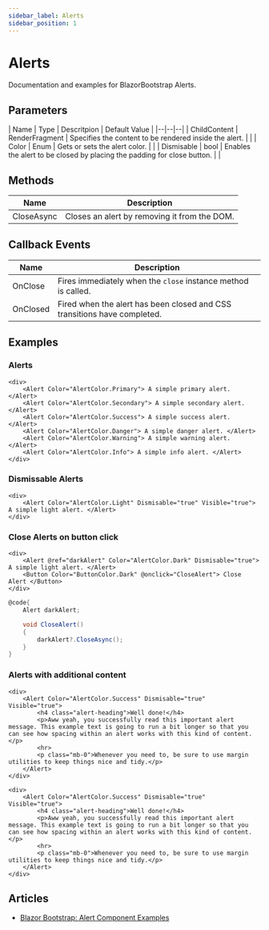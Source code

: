 ```yaml
---
sidebar_label: Alerts
sidebar_position: 1
---
```


# Alerts

Documentation and examples for BlazorBootstrap Alerts.

## Parameters

| Name | Type | Descritpion | Default Value |
|--|--|--|
| ChildContent | RenderFragment | Specifies the content to be rendered inside the alert. | |
| Color | Enum | Gets or sets the alert color. | |
| Dismisable | bool | Enables the alert to be closed by placing the padding for close button. | |

## Methods

| Name | Description |
|--|--|
| CloseAsync | Closes an alert by removing it from the DOM. |

## Callback Events

| Name | Description |
|--|--|
| OnClose | Fires immediately when the `close` instance method is called. |
| OnClosed | Fired when the alert has been closed and CSS transitions have completed. |

## Examples

### Alerts

```cshtml
<div>
    <Alert Color="AlertColor.Primary"> A simple primary alert. </Alert>
    <Alert Color="AlertColor.Secondary"> A simple secondary alert. </Alert>
    <Alert Color="AlertColor.Success"> A simple success alert. </Alert>
    <Alert Color="AlertColor.Danger"> A simple danger alert. </Alert>
    <Alert Color="AlertColor.Warning"> A simple warning alert. </Alert>
    <Alert Color="AlertColor.Info"> A simple info alert. </Alert>
</div>
```

### Dismissable Alerts

```cshtml
<div>
    <Alert Color="AlertColor.Light" Dismisable="true" Visible="true"> A simple light alert. </Alert>
</div>
```

### Close Alerts on button click

```cshtml
<div>
    <Alert @ref="darkAlert" Color="AlertColor.Dark" Dismisable="true"> A simple light alert. </Alert>
    <Button Color="ButtonColor.Dark" @onclick="CloseAlert"> Close Alert </Button>
</div>
```

```cs {6}
@code{
    Alert darkAlert;

    void CloseAlert()
    {
        darkAlert?.CloseAsync();
    }
}
```

### Alerts with additional content

```cshtml
<div>
    <Alert Color="AlertColor.Success" Dismisable="true" Visible="true">
        <h4 class="alert-heading">Well done!</h4>
        <p>Aww yeah, you successfully read this important alert message. This example text is going to run a bit longer so that you can see how spacing within an alert works with this kind of content.</p>
        <hr>
        <p class="mb-0">Whenever you need to, be sure to use margin utilities to keep things nice and tidy.</p>
    </Alert>
</div>
```

```cshtml
<div>
    <Alert Color="AlertColor.Success" Dismisable="true" Visible="true">
        <h4 class="alert-heading">Well done!</h4>
        <p>Aww yeah, you successfully read this important alert message. This example text is going to run a bit longer so that you can see how spacing within an alert works with this kind of content.</p>
        <hr>
        <p class="mb-0">Whenever you need to, be sure to use margin utilities to keep things nice and tidy.</p>
    </Alert>
</div>
```

## Articles

- [Blazor Bootstrap: Alert Component Examples](https://vikramlearning.com/dotnet/article/blazor-bootstrap-alert-component-examples/88/157)